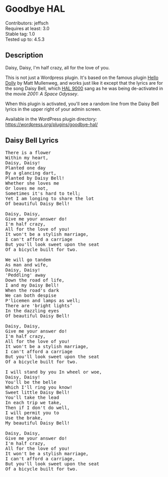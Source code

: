 # Goodbye HAL #
Contributors: jeffsch  
Requires at least: 3.0  
Stable tag: 1.0  
Tested up to: 4.5.3

## Description ##

Daisy, Daisy, I'm half crazy, all for the love of you.

This is not just a Wordpress plugin. It's based on the famous plugin [Hello Dolly](http://wordpress.org/extend/plugins/hello-dolly/) by Matt Mullenweg, and works just like it except that the lyrics are for the song Daisy Bell, which [HAL 9000](https://en.wikipedia.org/wiki/HAL_9000) sang as he was being de-activated in the movie <cite>2001: A Space Odyssey</cite>.

When this plugin is activated, you'll see a random line from the Daisy Bell lyrics in the upper right of your admin screen.

Available in the WordPress plugin directory: https://wordpress.org/plugins/goodbye-hal/

## Daisy Bell Lyrics ##

<pre>There is a flower  
Within my heart,  
Daisy, Daisy!  
Planted one day  
By a glancing dart,  
Planted by Daisy Bell!  
Whether she loves me  
Or loves me not,  
Sometimes it's hard to tell;  
Yet I am longing to share the lot  
Of beautiful Daisy Bell!  

Daisy, Daisy,  
Give me your answer do!  
I'm half crazy,  
All for the love of you!  
It won't be a stylish marriage,  
I can't afford a carriage  
But you'll look sweet upon the seat  
Of a bicycle built for two.  

We will go tandem  
As man and wife,  
Daisy, Daisy!   
'Peddling' away  
Down the road of life,  
I and my Daisy Bell!  
When the road's dark  
We can both despise  
P'licemen and lamps as well;  
There are 'bright lights’  
In the dazzling eyes  
Of beautiful Daisy Bell!  

Daisy, Daisy,  
Give me your answer do!  
I'm half crazy,  
All for the love of you!  
It won't be a stylish marriage,  
I can't afford a carriage  
But you'll look sweet upon the seat  
Of a bicycle built for two.  

I will stand by you In wheel or woe,  
Daisy, Daisy!  
You'll be the belle  
Which I'll ring you know!  
Sweet little Daisy Bell!  
You'll take the lead  
In each trip we take,   
Then if I don't do well,   
I will permit you to   
Use the brake,   
My beautiful Daisy Bell!  

Daisy, Daisy,  
Give me your answer do!  
I'm half crazy,  
All for the love of you!  
It won't be a stylish marriage,  
I can't afford a carriage,  
But you'll look sweet upon the seat  
Of a bicycle built for two.</pre>
